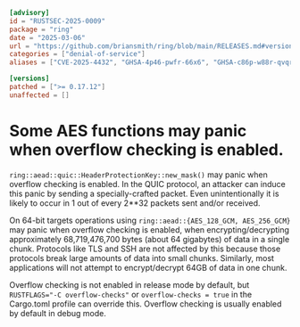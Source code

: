 ```toml
[advisory]
id = "RUSTSEC-2025-0009"
package = "ring"
date = "2025-03-06"
url = "https://github.com/briansmith/ring/blob/main/RELEASES.md#version-01712-2025-03-05"
categories = ["denial-of-service"]
aliases = ["CVE-2025-4432", "GHSA-4p46-pwfr-66x6", "GHSA-c86p-w88r-qvqr"]

[versions]
patched = [">= 0.17.12"]
unaffected = []
```

# Some AES functions may panic when overflow checking is enabled.

`ring::aead::quic::HeaderProtectionKey::new_mask()` may panic when overflow
checking is enabled. In the QUIC protocol, an attacker can induce this panic by
sending a specially-crafted packet. Even unintentionally it is likely to occur
in 1 out of every 2**32 packets sent and/or received.

On 64-bit targets operations using `ring::aead::{AES_128_GCM, AES_256_GCM}` may
panic when overflow checking is enabled, when encrypting/decrypting approximately
68,719,476,700 bytes (about 64 gigabytes) of data in a single chunk. Protocols
like TLS and SSH are not affected by this because those protocols break large
amounts of data into small chunks. Similarly, most applications will not
attempt to encrypt/decrypt 64GB of data in one chunk.

Overflow checking is not enabled in release mode by default, but
`RUSTFLAGS="-C overflow-checks"` or `overflow-checks = true` in the Cargo.toml
profile can override this. Overflow checking is usually enabled by default in
debug mode.
